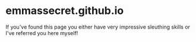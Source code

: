 # emmassecret.github.io

If you've found this page you either have very impressive sleuthing skills or I've referred you here myself! 
